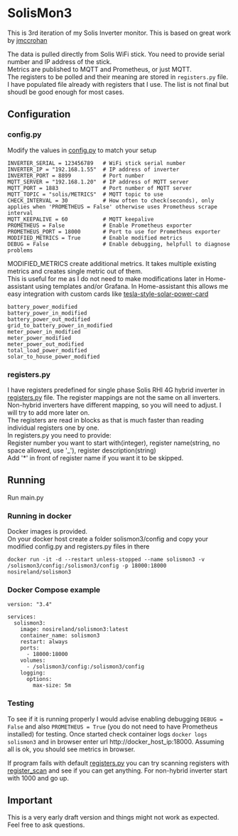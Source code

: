 # SolisMon3

This is 3rd iteration of my Solis Inverter monitor. 
This is based on great work by [jmccrohan](https://github.com/jmccrohan/pysolarmanv5)

The data is pulled directly from Solis WiFi stick. You need to provide serial number and IP address of the stick.   
Metrics are published to MQTT and Prometheus, or just MQTT.   
The registers to be polled and their meaning are stored in `registers.py` file. I have populated file already with registers that I use. The list is not final but shoudl be good enough for most cases.

## Configuration
### config.py
Modify the values in [config.py](./config/config.py) to match your setup
```
INVERTER_SERIAL = 123456789   # WiFi stick serial number
INVERTER_IP = "192.168.1.55"  # IP address of inverter
INVERTER_PORT = 8899          # Port number
MQTT_SERVER = "192.168.1.20"  # IP address of MQTT server
MQTT_PORT = 1883              # Port number of MQTT server
MQTT_TOPIC = "solis/METRICS"  # MQTT topic to use
CHECK_INTERVAL = 30           # How often to check(seconds), only applies when 'PROMETHEUS = False' otherwise uses Prometheus scrape interval
MQTT_KEEPALIVE = 60           # MQTT keepalive
PROMETHEUS = False            # Enable Prometheus exporter
PROMETHEUS_PORT = 18000       # Port to use for Prometheus exporter
MODIFIED_METRICS = True       # Enable modified metrics
DEBUG = False                 # Enable debugging, helpfull to diagnose problems
```

MODIFIED_METRICS create additional metrics. It takes multiple existing metrics and creates single metric out of them.   
This is useful for me as I do not need to make modifications later in Home-assistant using templates and/or Grafana.
In Home-assistant this allows me easy integration with custom cards like 
[tesla-style-solar-power-card](https://github.com/reptilex/tesla-style-solar-power-card)

```
battery_power_modified
battery_power_in_modified
battery_power_out_modified
grid_to_battery_power_in_modified
meter_power_in_modified
meter_power_modified
meter_power_out_modified
total_load_power_modified
solar_to_house_power_modified
```

### registers.py
I have registers predefined for single phase Solis RHI 4G hybrid inverter in [registers.py](./config/registers.py) file. 
The register mappings are not the same on all inverters. Non-hybrid inverters have different mapping, so you will need to adjust. 
I will try to add more later on.   
The registers are read in blocks as that is much faster than reading individual registers one by one.    
In registers.py you need to provide:   
Register number you want to start with(integer), register name(string, no space allowed, use '_'), register description(string)   
Add '*' in front of register name if you want it to be skipped. 

## Running
Run main.py

### Running in docker
Docker images is provided.   
On your docker host create a folder solismon3/config and copy your modified config.py and registers.py files in there
```
docker run -it -d --restart unless-stopped --name solismon3 -v /solismon3/config:/solismon3/config -p 18000:18000 nosireland/solismon3
```

### Docker Compose example
```
version: "3.4"

services:
  solismon3:
    image: nosireland/solismon3:latest
    container_name: solismon3
    restart: always
    ports:
      - 18000:18000
    volumes:
      - /solismon3/config:/solismon3/config
    logging:
      options:
        max-size: 5m
```

### Testing
To see if it is running properly I would advise enabling debugging `DEBUG = False` and also `PROMETHEUS = True`
(you do not need to have Prometheus installed) for testing. Once started check container logs `docker logs solismon3` and in 
browser enter url http://docker_host_ip:18000. Assuming all is ok, you should see metrics in browser. 

If program fails with default [registers.py](./config/registers.py) you can try scanning registers with 
[register_scan](./examples/register_scan.py) and see if you can get anything. For non-hybrid inverter start with 1000 and go up.

## Important
This is a very early draft version and things might not work as expected. Feel free to ask questions.
